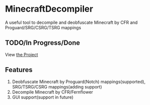 # MinecraftDecompiler
A useful tool to decompile and deobfuscate Minecraft by CFR and Proguard/SRG/CSRG/TSRG mappings
## TODO/In Progress/Done
View [the Project](https://github.com/MaxPixelStudios/MinecraftDecompiler/projects/1)
## Features
1. Deobfuscate Minecraft by Proguard(Notch) mappings(supported), SRG/TSRG/CSRG mappings(adding support)
2. Decompile Minecraft by CFR/Fernflower
3. GUI support(support in future)
